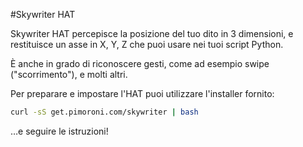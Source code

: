 <!--
---
name: Skywriter HAT
class: board
type: Tutti
formfactor: HAT
manufacturer: Pimoroni
image: 'image.png'
url: https://github.com/pimoroni/skywriter-hat
github: https://github.com/pimoroni/skywriter-hat
buy: http://shop.pimoroni.com/products/skywriter-hat
description: Un sensore 3D posizionale per le dita.
install:
  'apt':
    - 'python-smbus'
    - 'python3-smbus'
    - 'python-dev'
    - 'python3-dev'
  'python':
    - 'skywriter'
  'examples': 'python/examples/'
pincount: 40
pin:
  '3':
    mode: i2c
  '5':
    mode: i2c
  '11':
    name: Reset
  '13':
    name: Transfer
-->
#Skywriter HAT

Skywriter HAT percepisce la posizione del tuo dito in 3 dimensioni, e restituisce un asse in X, Y, Z
che puoi usare nei tuoi script Python.

È anche in grado di riconoscere gesti, come ad esempio swipe ("scorrimento"), e molti altri.

Per preparare e impostare l'HAT puoi utilizzare l'installer fornito:

```bash
curl -sS get.pimoroni.com/skywriter | bash
```

&hellip;e seguire le istruzioni!
